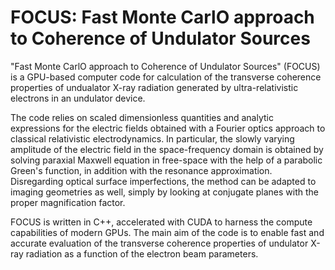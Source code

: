 # FOCUS: Fast Monte CarlO approach to Coherence of Undulator Sources

"Fast Monte CarlO approach to Coherence of Undulator Sources" (FOCUS) is a GPU-based computer code for calculation of the transverse coherence properties of undualator X-ray radiation generated by ultra-relativistic electrons in an undulator device.

The code relies on scaled dimensionless quantities and analytic expressions for the electric fields obtained with a Fourier optics approach to classical relativistic electrodynamics. In particular, the slowly varying amplitude of the electric field in the space-frequency domain is obtained by solving paraxial Maxwell equation in free-space with the help of a parabolic Green's function, in addition with the resonance approximation. Disregarding optical surface imperfections, the method can be adapted to imaging geometries as well, simply by looking at conjugate planes with the proper magnification factor.

FOCUS is written in C++, accelerated with CUDA to harness the compute capabilities of modern GPUs. The main aim of the code is to enable fast and accurate evaluation of the transverse coherence properties of undulator X-ray radiation as a function of the electron beam parameters.
